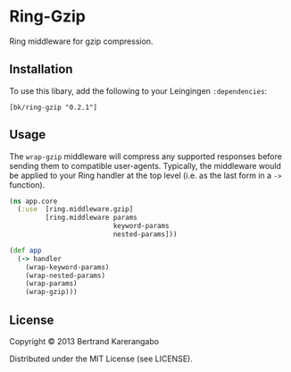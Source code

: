 # Ring-Gzip

Ring middleware for gzip compression.

## Installation

To use this libary, add the following to your Leingingen `:dependencies`:

    [bk/ring-gzip "0.2.1"]

## Usage

The `wrap-gzip` middleware will compress any supported responses before
sending them to compatible user-agents. Typically, the middleware would
be applied to your Ring handler at the top level (i.e. as the last form
in a `->` function).

```clojure
(ns app.core
  (:use  [ring.middleware.gzip]
         [ring.middleware params
                          keyword-params
                          nested-params]))

(def app
  (-> handler
    (wrap-keyword-params)
    (wrap-nested-params)
    (wrap-params)
    (wrap-gzip)))
```

## License

Copyright © 2013 Bertrand Karerangabo

Distributed under the MIT License (see LICENSE).
